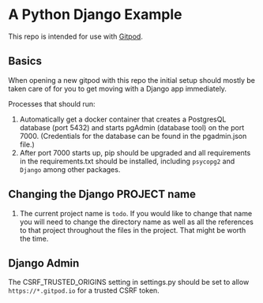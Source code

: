 # A Python Django Example

This repo is intended for use with [Gitpod](httpsL//gitpod.io).

## Basics
When opening a new gitpod with this repo the initial setup should mostly be taken care of for you to get moving with a Django app immediately.

Processes that should run:
1. Automatically get a docker container that creates a PostgresQL database (port 5432) and starts pgAdmin (database tool) on the port 7000. (Credentials for the database can be found in the pgadmin.json file.)
1. After port 7000 starts up, pip should be upgraded and all requirements in the requirements.txt should be installed, including `psycopg2` and `Django` among other packages.

## Changing the Django PROJECT name
1. The current project name is `todo`. If you would like to change that name you will need to change the directory name as well as all the references to that project throughout the files in the project. That might be worth the time.

## Django Admin
The CSRF_TRUSTED_ORIGINS setting in settings.py should be set to allow `https://*.gitpod.io` for a trusted CSRF token.